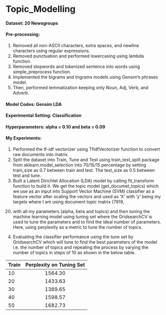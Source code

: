 # Topic_Modelling

#### Dataset: 20 Newsgroups

#### Pre-processing:
1. Removed all non-ASCII characters, extra spaces, and newline characters using
regular expressions.
2. Removed punctuation and performed lowercasing using lambda function. 
3. Removed stopwords and tokenized sentence into words using simple_preprocess
function.
4. Implemented the bigrams and trigrams models using Gensim’s phrases model.
5. Then, performed lemmatization keeping only Noun, Adj, Verb, and Adverb.


#### Model Codes: Gensim LDA

#### Experimental Setting: Classification

#### Hyperparameters: alpha = 0.10 and beta = 0.09 

#### My Experiments:
1. Performed the tf-idf vectorizer using TfidfVectorizer function to convert raw 
documents into matrix.
2. Split the dataset into Train, Tune and Test using train_test_split package from 
sklearn.model_selection into 70/15/15 percentage by setting train_size as 0.7 between 
train and test. The test_size as 0.5 between test and tune.
3. Built a Latent Dirichlet Allocation (LDA) model by calling fit_transform function to 
build it. We get the topic model (get_documet_topics) which we use as an input into 
Support Vector Machine (SVM) classifier as a feature vector after scaling the vectors
and used as ‘X’ with ‘y’ being my targets where I am using document topic matrix (7919, 
20) with all my parameters (alpha, beta and topics) and then tuning the machine 
learning model using tuning set where the GridsearchCV is used to tune the parameters
and to find the ideal number of parameters. Here, using perplexity as a metric to tune 
the number of topics.
4. Evaluating the classifier performance using the tune set by GridsearchCV which will 
tune to find the best parameters of the model i.e. the number of topics and repeating the 
process by varying the number of topics in steps of 10 as shown in the below table.

| Train        | Perplexity on Tuning Set |
| ------------- |:-------------:| 
| 10 | 1564.30 |
| 20 | 1433.63 |
| 30 | 1389.65 |
| 40 | 1598.57 |
| 50 | 1682.73 |

 
 
 


